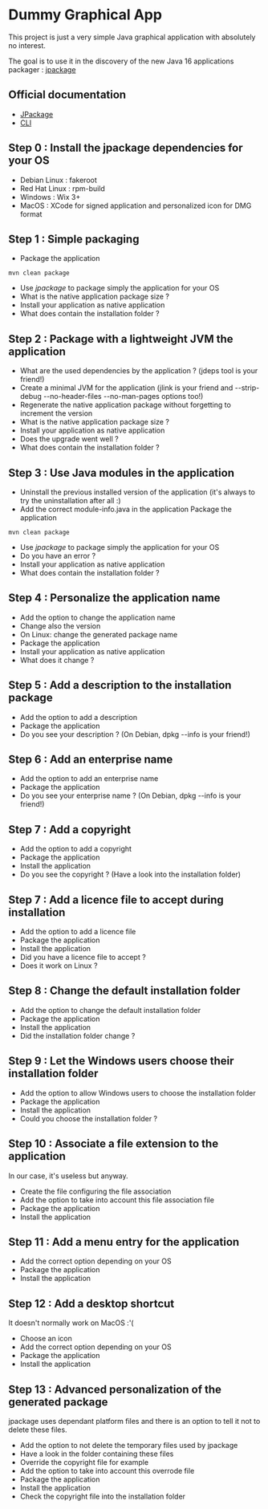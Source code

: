 # Dummy Graphical App
This project is just a very simple Java graphical application with absolutely no interest.

The goal is to use it in the discovery of the new Java 16 applications packager : [jpackage](https://openjdk.java.net/jeps/392)

## Official documentation
* [JPackage](https://docs.oracle.com/en/java/javase/16/jpackage/packaging-overview.html)
* [CLI](https://docs.oracle.com/en/java/javase/16/docs/specs/man/jpackage.html)

## Step 0 : Install the jpackage dependencies for your OS
* Debian Linux : fakeroot
* Red Hat Linux : rpm-build
* Windows : Wix 3+
* MacOS : XCode for signed application and personalized icon for DMG format

## Step 1 : Simple packaging
* Package the application
```shell
mvn clean package
```
* Use _jpackage_ to package simply the application for your OS
* What is the native application package size ?
* Install your application as native application
* What does contain the installation folder ?

## Step 2 : Package with a lightweight JVM the application
* What are the used dependencies by the application ? (jdeps tool is your friend!)
* Create a minimal JVM for the application (jlink is your friend and --strip-debug --no-header-files --no-man-pages options too!)
* Regenerate the native application package without forgetting to increment the version
* What is the native application package size ?
* Install your application as native application
* Does the upgrade went well ?
* What does contain the installation folder ?

## Step 3 : Use Java modules in the application
* Uninstall the previous installed version of the application (it's always to try the uninstallation after all :)
* Add the correct module-info.java in the application
  Package the application
```shell
mvn clean package
```
* Use _jpackage_ to package simply the application for your OS
* Do you have an error ?
* Install your application as native application
* What does contain the installation folder ?

## Step 4 : Personalize the application name
* Add the option to change the application name
* Change also the version
* On Linux: change the generated package name
* Package the application
* Install your application as native application
* What does it change ?

## Step 5 : Add a description to the installation package
* Add the option to add a description
* Package the application
* Do you see your description ? (On Debian, dpkg --info is your friend!)

## Step 6 : Add an enterprise name
* Add the option to add an enterprise name
* Package the application
* Do you see your enterprise name ? (On Debian, dpkg --info is your friend!)

## Step 7 : Add a copyright
* Add the option to add a copyright
* Package the application
* Install the application
* Do you see the copyright ? (Have a look into the installation folder)

## Step 7 : Add a licence file to accept during installation
* Add the option to add a licence file
* Package the application
* Install the application
* Did you have a licence file to accept ?
* Does it work on Linux ?

## Step 8 : Change the default installation folder
* Add the option to change the default installation folder
* Package the application
* Install the application
* Did the installation folder change ?

## Step 9 : Let the Windows users choose their installation folder
* Add the option to allow Windows users to choose the installation folder
* Package the application
* Install the application
* Could you choose the installation folder ?

## Step 10 : Associate a file extension to the application
In our case, it's useless but anyway.
* Create the file configuring the file association
* Add the option to take into account this file association file
* Package the application
* Install the application

## Step 11 : Add a menu entry for the application
* Add the correct option depending on your OS
* Package the application
* Install the application

## Step 12 : Add a desktop shortcut
It doesn't normally work on MacOS :'(
* Choose an icon
* Add the correct option depending on your OS
* Package the application
* Install the application

## Step 13 : Advanced personalization of the generated package
jpackage uses dependant platform files and there is an option to tell it not to delete these files.
* Add the option to not delete the temporary files used by jpackage
* Have a look in the folder containing these files 
* Override the copyright file for example
* Add the option to take into account this overrode file
* Package the application
* Install the application
* Check the copyright file into the installation folder